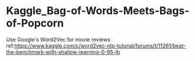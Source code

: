 # Kaggle_Bag-of-Words-Meets-Bags-of-Popcorn
Use Google's Word2Vec for movie reviews    
ref:https://www.kaggle.com/c/word2vec-nlp-tutorial/forums/t/11261/beat-the-benchmark-with-shallow-learning-0-95-lb
